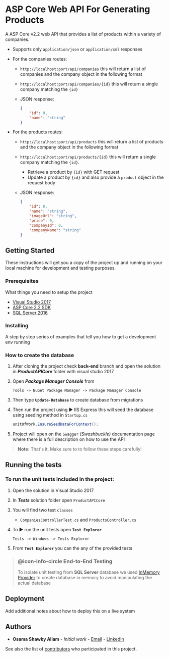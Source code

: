 ﻿# ASP Core Web API For Generating Products

A ASP Core v2.2 web API that provides a list of products within a variety of companies.

* Supports only `application/json` or `application/xml` responses
* For the companies routes:
  * `http://localhost:port/api/companies`  this will return a list of companies and the company object in the following format
  * `http://localhost:port/api/companies/{id}`  this will return a
single company matching the `{id}`

  * JSON response:

    ```json
    {
        "id": 0,
        "name": "string"
    }
    ```

* For the products routes:

  * `http://localhost:port/api/products` this will return a list of products and the company object in the following format

  * `http://localhost:port/api/products/{id}` this will return a
      single company matching the `{id}`.

    * Retrieve a product by `{id}` with GET request
    * Update a product by `{id}` and also provide a `product` object in the request body

  * JSON response:

      ```json
      {
          "id": 0,
          "name": "string",
          "imageUrl": "string",
          "price": 0,
          "companyId": 0,
          "companyName": "string"
      }
      ```

## Getting Started

These instructions will get you a copy of the project up and running on your local machine for development and testing purposes.

### Prerequisites

What things you need to setup the project

* [Visual Studio 2017](https://visualstudio.microsoft.com/downloads/)
* [ASP Core 2.2 SDK](https://dotnet.microsoft.com/download/dotnet-core/2.2)
* [SQL Server 2016](https://www.microsoft.com/en-us/sql-server/sql-server-downloads)

### Installing

A step by step series of examples that tell you how to get a development env running

### How to create the database

1. After cloning the project check **back-end** branch and open the solution in **_ProductAPICore_** folder with visual studio 2017
2. Open **_Package Manager Console_** from

    ```text
    Tools -> NuGet Package Manager -> Package Manager Console
    ```

3. Then type **`Update-Database`** to create database from migrations

4. Then run the project using :arrow_forward: IIS Express this will seed the database using seeding method in `Startup.cs`

    ```csharp
    unitOfWork.EnsureSeedDataForContext();
    ```

5. Project will open on the `Swagger` *(Swashbuckle)* documentation page where there is a full description on how to use the API

> **Note:** That's it, Make sure to to follow these steps carefully!

## Running the tests

### To run the unit tests included in the project:

1. Open the solution in Visual Studio 2017

2. In **_Tests_** solution folder open `ProductAPICore`

3. You will find two test `classes`

   * `CompaniesControllerTest.cs` and `ProductsController.cs`

4. To :arrow_forward: run the unit tests open **`Test Explorer`**

    ```text
    Tests -> Windows -> Tests Explorer
    ```

5. From **`Test Explorer`** you can the any of the provided tests

> ### @icon-info-circle **End-to-End Testing**
> To isolate unit testing from **SQL Server** database we used [InMemory Provider](https://docs.microsoft.com/en-us/ef/core/providers/in-memory/) to create database in memory to avoid manipulating the actual database  

## Deployment

Add additional notes about how to deploy this on a live system

## Authors

* **Osama Shawky Allam** - *Initial work* - [Email](osama_allam@ymail.com) - [LinkedIn](https://www.linkedin.com/in/osama-allam/)

See also the list of [contributors](https://github.com/osama-allam/iti-job-task/graphs/contributors) who participated in this project.
